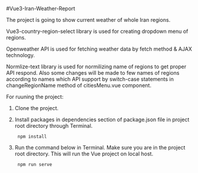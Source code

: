 #Vue3-Iran-Weather-Report

The project is going to show current weather of whole Iran regions.

Vue3-country-region-select library is used for creating dropdown menu of regions.

Openweather API is used for fetching weather data by fetch method & AJAX technology.

Normlize-text library is used for normilizing name of regions to get proper API respond. Also some changes will be made to few names of regions according to names which API support by switch-case statements in changeRegionName method of citiesMenu.vue component.

For ruuning the project:
1) Clone the project.
2) Install packages in dependencies section of package.json file in project root directory through Terminal.

        npm install


3) Run the command below in Terminal. Make sure you are in the project root directory. This will run the Vue project on local host.

        npm run serve

